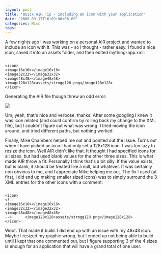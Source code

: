 ```yaml
---
layout: post
title: "Quick AIR Tip - including an icon with your application"
date: "2008-09-17T16:09:00+06:00"
categories: Misc 
tags: 
---
```


A few nights ago I was working on a personal AIR project and wanted to include an icon with it. This was - so I thought - rather easy. I found a nice icon, saved it into an assets folder, and then edited mything-app.xml:

<code>
&lt;icon&gt;
&lt;image16x16&gt;&lt;/image16x16&gt;
&lt;image32x32&gt;&lt;/image32x32&gt;
&lt;image48x48&gt;&lt;/image48x48&gt;		&lt;image128x128&gt;assets/strogg128.png&lt;/image128x128&gt;
&lt;/icon&gt;
</code>

Generating the AIR file though threw an odd error:

<img src="https://static.raymondcamden.com/images/Picture 120.png">

Um, yeah, that's nice and verbose, thanks. After some googling I knew it was icon related (and could confirm by rolling back my change to the XML file), but I couldn't figure out what was wrong. I tried moving the icon around, and tried different paths, but nothing worked. 

Finally, Mike Chambers helped me out and pointed out the issue. Turns out when I have picked an icon I had only set a 128x128 icon. I was too lazy to resize the icon. Well AIR didn't like that. It thought I had specified icons for all sizes, but had used blank values for the other three sizes. This is what made AIR throw a fit. Personally I think that's a bit silly. If the value exists, but is blank, it should be treated like a null, but whatever. It was certainly non obvious to me, and I appreciate Mike helping me out. The fix I used (at first, I did end up making smaller sized icons) was to simply surround the 3 XML entries for the other icons with a comment:

<code>
&lt;icon&gt;
&lt;!--
&lt;image16x16&gt;&lt;/image16x16&gt;
&lt;image32x32&gt;&lt;/image32x32&gt;
&lt;image48x48&gt;&lt;/image48x48&gt;
--&gt;		&lt;image128x128&gt;assets/strogg128.png&lt;/image128x128&gt;
&lt;/icon&gt;
</code>

Woot. That made it build. I did end up with an issue with my 48x48 icon. Maybe I resized my graphic wrong, but I ended up not being able to build until I kept that one commented out, but I figure supporting 3 of the 4 sizes is enough for an application that will have a grand total of one user.